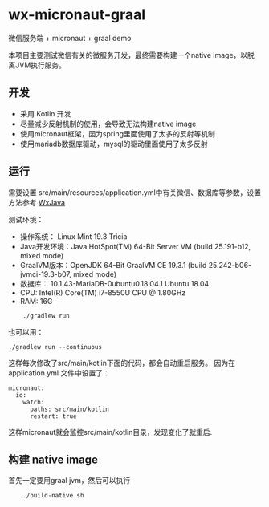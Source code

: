 # wx-micronaut-graal
微信服务端 + micronaut + graal demo

本项目主要测试微信有关的微服务开发，最终需要构建一个native image，以脱离JVM执行服务。

## 开发

- 采用 Kotlin 开发
- 尽量减少反射机制的使用，会导致无法构建native image
- 使用micronaut框架，因为spring里面使用了太多的反射等机制
- 使用mariadb数据库驱动，mysql的驱动里面使用了太多反射

## 运行

需要设置 src/main/resources/application.yml中有关微信、数据库等参数，设置方法参考 [WxJava](https://github.com/Wechat-Group/WxJava)

测试环境：
- 操作系统： Linux Mint 19.3 Tricia
- Java开发环境：Java HotSpot(TM) 64-Bit Server VM (build 25.191-b12, mixed mode)
- GraalVM版本：OpenJDK 64-Bit GraalVM CE 19.3.1 (build 25.242-b06-jvmci-19.3-b07, mixed mode)
- 数据库： 10.1.43-MariaDB-0ubuntu0.18.04.1 Ubuntu 18.04
- CPU: Intel(R) Core(TM) i7-8550U CPU @ 1.80GHz
- RAM: 16G

```
    ./gradlew run
```

也可以用：

```
./gradlew run --continuous
```

这样每次修改了src/main/kotlin下面的代码，都会自动重启服务。
因为在application.yml 文件中设置了：

```
micronaut:
  io:
    watch:
      paths: src/main/kotlin
      restart: true
```

这样micronaut就会监控src/main/kotlin目录，发现变化了就重启.

## 构建 native image

首先一定要用graal jvm，然后可以执行

```
    ./build-native.sh
```
